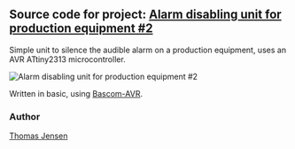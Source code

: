 ## Source code for project: [Alarm disabling unit for production equipment #2](https://uctrl.io/p/89)

Simple unit to silence the audible alarm on a production equipment, uses an AVR ATtiny2313 microcontroller.

![Alarm disabling unit for production equipment #2](https://uctrl.io/images/medium/401)

Written in basic, using [Bascom-AVR](http://www.mcselec.com/).

### Author
[Thomas Jensen](https://uctrl.io/@hebron)
